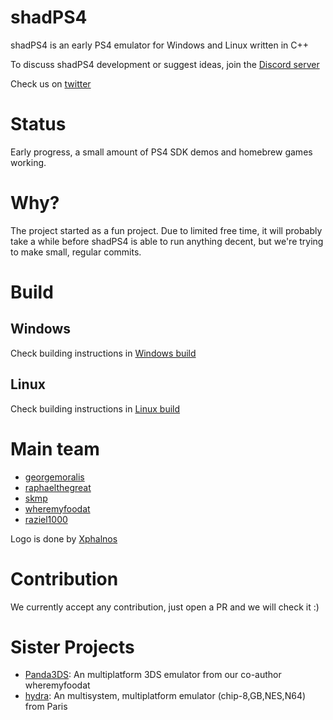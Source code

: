 <!--
SPDX-FileCopyrightText: 2024 shadPS4 Emulator Project
SPDX-License-Identifier: GPL-2.0-or-later
-->

# shadPS4

shadPS4 is an early PS4 emulator for Windows and Linux written in C++

To discuss shadPS4 development or suggest ideas, join the [Discord server](https://discord.gg/MyZRaBngxA)

Check us on [twitter](https://twitter.com/shadps4)

# Status

Early progress, a small amount of PS4 SDK demos and homebrew games working.

# Why?

The project started as a fun project. Due to limited free time, it will probably take a while before shadPS4 is able to run anything decent, but we're trying to make small, regular commits.

# Build

## Windows

Check building instructions in [Windows build](https://github.com/shadps4-emu/shadPS4/blob/main/documents/building-windows.md)

## Linux

Check building instructions in [Linux build](https://github.com/shadps4-emu/shadPS4/blob/main/documents/linux_building.md)

# Main team

- [georgemoralis](https://github.com/georgemoralis)
- [raphaelthegreat](https://github.com/raphaelthegreat)
- [skmp](https://github.com/skmp)
- [wheremyfoodat](https://github.com/wheremyfoodat)
- [raziel1000](https://github.com/raziel1000)

Logo is done by [Xphalnos](https://github.com/Xphalnos)

# Contribution

We currently accept any contribution, just open a PR and we will check it :)

# Sister Projects

- [Panda3DS](https://github.com/wheremyfoodat/Panda3DS): An multiplatform 3DS emulator from our co-author wheremyfoodat
- [hydra](https://github.com/hydra-emu/hydra): An multisystem, multiplatform emulator (chip-8,GB,NES,N64) from Paris
